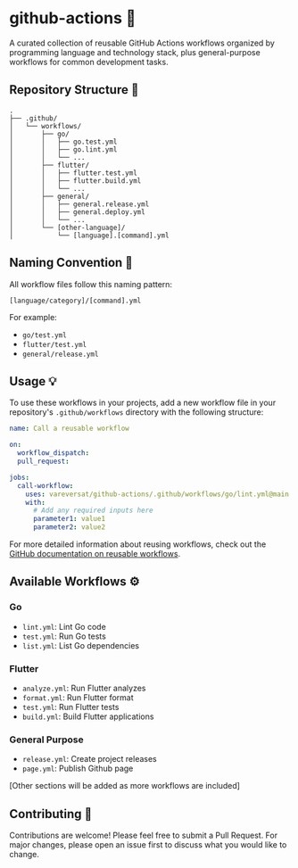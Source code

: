 # github-actions 🚀

A curated collection of reusable GitHub Actions workflows organized by programming language and technology stack, plus general-purpose workflows for common development tasks.

## Repository Structure 📁

```
.
├── .github/
│   └── workflows/
│       ├── go/
│       │   ├── go.test.yml
│       │   ├── go.lint.yml
│       │   └── ...
│       ├── flutter/
│       │   ├── flutter.test.yml
│       │   ├── flutter.build.yml
│       │   └── ...
│       ├── general/
│       │   ├── general.release.yml
│       │   ├── general.deploy.yml
│       │   └── ...
│       └── [other-language]/
│           └── [language].[command].yml
```

## Naming Convention 📝

All workflow files follow this naming pattern:
```
[language/category]/[command].yml
```

For example:
- `go/test.yml`
- `flutter/test.yml`
- `general/release.yml`

## Usage 💡

To use these workflows in your projects, add a new workflow file in your repository's `.github/workflows` directory with the following structure:

```yml
name: Call a reusable workflow

on:
  workflow_dispatch:
  pull_request:

jobs:
  call-workflow:
    uses: vareversat/github-actions/.github/workflows/go/lint.yml@main
    with:
      # Add any required inputs here
      parameter1: value1
      parameter2: value2
```

For more detailed information about reusing workflows, check out the [GitHub documentation on reusable workflows](https://docs.github.com/en/actions/sharing-automations/reusing-workflows#calling-a-reusable-workflow).

## Available Workflows ⚙️

### Go
- `lint.yml`: Lint Go code
- `test.yml`: Run Go tests
- `list.yml`: List Go dependencies

### Flutter
- `analyze.yml`: Run Flutter analyzes
- `format.yml`: Run Flutter format
- `test.yml`: Run Flutter tests
- `build.yml`: Build Flutter applications

### General Purpose
- `release.yml`: Create project releases
- `page.yml`: Publish Github page

[Other sections will be added as more workflows are included]

## Contributing 🤝

Contributions are welcome! Please feel free to submit a Pull Request. For major changes, please open an issue first to discuss what you would like to change.
